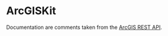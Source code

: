 # ArcGISKit

Documentation are comments taken from the [ArcGIS REST API](https://developers.arcgis.com/rest/). 
